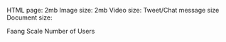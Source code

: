 
HTML page: 2mb
Image size: 2mb
Video size: 
Tweet/Chat message size
Document size:


Faang Scale Number of Users